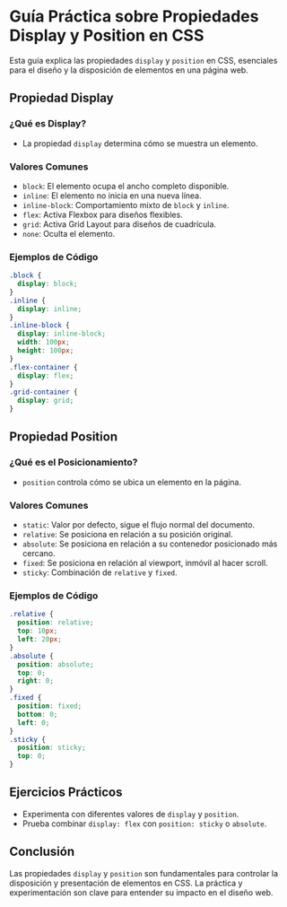 # Guía Práctica sobre Propiedades Display y Position en CSS

Esta guía explica las propiedades `display` y `position` en CSS, esenciales para el diseño y la disposición de elementos en una página web.

## Propiedad Display

### ¿Qué es Display?

- La propiedad `display` determina cómo se muestra un elemento.

### Valores Comunes

- `block`: El elemento ocupa el ancho completo disponible.
- `inline`: El elemento no inicia en una nueva línea.
- `inline-block`: Comportamiento mixto de `block` y `inline`.
- `flex`: Activa Flexbox para diseños flexibles.
- `grid`: Activa Grid Layout para diseños de cuadrícula.
- `none`: Oculta el elemento.

### Ejemplos de Código

```css
.block {
  display: block;
}
.inline {
  display: inline;
}
.inline-block {
  display: inline-block;
  width: 100px;
  height: 100px;
}
.flex-container {
  display: flex;
}
.grid-container {
  display: grid;
}
```

## Propiedad Position

### ¿Qué es el Posicionamiento?

- `position` controla cómo se ubica un elemento en la página.

### Valores Comunes

- `static`: Valor por defecto, sigue el flujo normal del documento.
- `relative`: Se posiciona en relación a su posición original.
- `absolute`: Se posiciona en relación a su contenedor posicionado más cercano.
- `fixed`: Se posiciona en relación al viewport, inmóvil al hacer scroll.
- `sticky`: Combinación de `relative` y `fixed`.

### Ejemplos de Código

```css
.relative {
  position: relative;
  top: 10px;
  left: 20px;
}
.absolute {
  position: absolute;
  top: 0;
  right: 0;
}
.fixed {
  position: fixed;
  bottom: 0;
  left: 0;
}
.sticky {
  position: sticky;
  top: 0;
}
```

## Ejercicios Prácticos

- Experimenta con diferentes valores de `display` y `position`.
- Prueba combinar `display: flex` con `position: sticky` o `absolute`.

## Conclusión

Las propiedades `display` y `position` son fundamentales para controlar la disposición y presentación de elementos en CSS. La práctica y experimentación son clave para entender su impacto en el diseño web.
